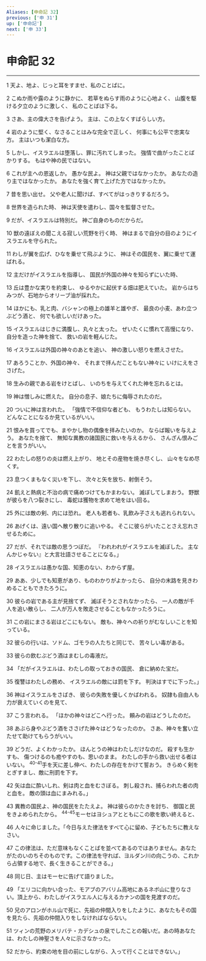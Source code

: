 ```yaml
---
Aliases: [申命記 32]
previous: ['申 31']
up: ['申命記']
next: ['申 33']
---
```

# 申命記 32

***




1 
天よ、地よ、じっと耳をすませ、私のことばに。 



2 
こぬか雨や露のように静かに、 若草をぬらす雨のように心地よく、 山腹を駆ける夕立のように激しく、 私のことばは下る。 



3 
さあ、主の偉大さを告げよう。 主は、この上なくすばらしい方。 



4 
岩のように堅く、なさることはみな完全で正しく、 何事にも公平で忠実な方。 主はいつも潔白な方。 



5 
しかし、イスラエルは堕落し、罪に汚れてしまった。 強情で曲がったことばかりする。 もはや神の民ではない。 



6 
これが主への恩返しか。 愚かな民よ。 神は父親ではなかったか。 あなたの造り主ではなかったか。 あなたを強く育て上げた方ではなかったか。 



7 
昔を思い出せ。 父や老人に聞けば、すべてがはっきりするだろう。 



8 
世界を造られた時、 神は天使を遣わし、国々を監督させた。 



9 
だが、イスラエルは特別だ。 神ご自身のものだからだ。 



10 
獣の遠ぼえの聞こえる寂しい荒野を行く時、 神はまるで自分の目のようにイスラエルを守られた。 



11 
わしが翼を広げ、ひなを乗せて飛ぶように、 神はその国民を、翼に乗せて運ばれる。 



12 
主だけがイスラエルを指導し、 国民が外国の神々を知らずにいた時、 



13 
丘は豊かな実りを約束し、 ゆるやかに起伏する畑は肥えていた。 岩からはちみつが、石地からオリーブ油が採れた。 



14 
ほかにも、乳と肉、バシャンの極上の雄羊と雄やぎ、 最良の小麦、あわ立つぶどう酒と、 何でも欲しいだけあった。 



15 
イスラエルはじきに満腹し、丸々と太った。 ぜいたくに慣れて高慢になり、 自分を造った神を捨て、 救いの岩を軽んじた。 



16 
イスラエルは外国の神々のあとを追い、 神の激しい怒りを燃えさせた。 



17 
あろうことか、外国の神々、 それまで拝んだこともない神々に いけにえをささげた。 



18 
生みの親である岩をけとばし、 いのちを与えてくれた神を忘れるとは。 



19 
神は憎しみに燃えた。 自分の息子、娘たちに侮辱されたのだ。 



20 
ついに神は言われた。 「強情で不信仰な者ども、 もうわたしは知らない。 どんなことになるか見ているがいい。 



21 
恨みを買ってでも、まやかし物の偶像を拝みたいのか。 ならば報いを与えよう。 あなたを捨て、 無知な異教の諸国民に救いを与えるから、 さんざん恨みごとを言うがいい。 



22 
わたしの怒りの炎は燃え上がり、 地とその産物を焼き尽くし、 山々をなめ尽くす。 



23 
息つくまもなく災いを下し、 次々と矢を放ち、射倒そう。 



24 
飢えと熱病と不治の病で痛めつけてもかまわない。 滅ぼしてしまおう。 野獣が彼らを八つ裂きにし、 毒蛇は獲物を求めて地をはい回る。 



25 
外には敵の剣、内には恐れ。 老人も若者も、乳飲み子さえも逃れられない。 



26 
あげくは、遠い国へ散り散りに追いやる。 そこに彼らがいたことさえ忘れさせるために。 



27 
だが、それでは敵の思うつぼだ。 『われわれがイスラエルを滅ぼした。 主なんかじゃない』と大言壮語させることになる。」 



28 
イスラエルは愚かな国、知恵のない、わからず屋。 



29 
ああ、少しでも知恵があり、ものわかりがよかったら、 自分の末路を見きわめることもできたろうに。 



30 
彼らの岩である主が見捨てず、 滅ぼそうとされなかったら、 一人の敵が千人を追い散らし、 二人が万人を敗走させることもなかったろうに。 



31 
この岩にまさる岩はどこにもない。 敵も、神々への祈りがむなしいことを知っている。 



32 
彼らの行いは、ソドム、ゴモラの人たちと同じで、 苦々しい毒がある。 



33 
彼らの飲むぶどう酒はまむしの毒液だ。 



34 
「だがイスラエルは、わたしの取っておきの国民、 倉に納めた宝だ。 



35 
復讐はわたしの務め、 イスラエルの敵には罰を下す。 判決はすでに下った。」 



36 
神はイスラエルをさばき、 彼らの失敗を優しくかばわれる。 奴隷も自由人も力が衰えていくのを見て、 



37 
こう言われる。 「ほかの神々はどこへ行った。 頼みの岩はどうしたのだ。 



38 
あぶら身やぶどう酒をささげた神々はどうなったのか。 さあ、神々を奮い立たせて助けてもらうがいい。 



39 
どうだ、よくわかったか。 ほんとうの神はわたしだけなのだ。 殺すも生かすも、 傷つけるのも癒やすのも、思いのまま。 わたしの手から救い出せる者はいない。 <sup class="versenum">40-41</sup>手を天に差し伸べ、わたしの存在をかけて誓おう。 きらめく剣をとぎすまし、敵に刑罰を下す。 



42 
矢は血に酔いしれ、剣は肉と血をむさぼる。 刺し殺され、捕らわれた者の肉と血を。 敵の頭は血にまみれる。」 



43 
異教の国民よ、神の国民をたたえよ。 神は彼らのかたきを討ち、 御国と民をきよめられたから。 <sup class="versenum">44-45</sup>モーセはヨシュアとともにこの歌を歌い終えると、 



46 
人々に命じました。「今日与えた律法をすべて心に留め、子どもたちに教えなさい。 



47 
この律法は、ただ意味もなくことばを並べてあるのではありません。あなたがたのいのちそのものです。この律法を守れば、ヨルダン川の向こうの、これから占領する地で、長く生きることができる。」 



48 
同じ日、主はモーセに告げて語りました。 



49 
「エリコに向かい合った、モアブのアバリム高地にあるネボ山に登りなさい。頂上から、わたしがイスラエル人に与えるカナンの国を見渡すのだ。 



50 
兄のアロンがホル山で死に、先祖の仲間入りをしたように、あなたもその国を見たら、先祖の仲間入りをしなければならない。 



51 
ツィンの荒野のメリバテ・カデシュの泉でしたことの報いだ。あの時あなたは、わたしの神聖さを人々に示さなかった。 



52 
だから、約束の地を目の前にしながら、入って行くことはできない。」
